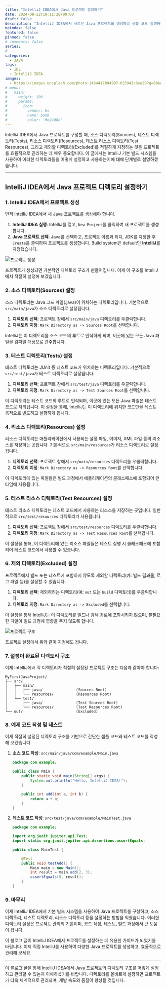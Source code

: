 ```yaml
---
title: "IntelliJ IDEA에서 Java 프로젝트 설정하기"
date: 2024-08-22T19:11:28+09:00
draft: false
description: "IntelliJ IDEA에서 새로운 Java 프로젝트를 생성하고 샘플 코드 실행하는 방법을 설명합니다."
noindex: false
featured: false
pinned: false
# comments: false
series:
#  - 
categories:
  - JAVA
tags:
  - IDE
  - IntelliJ IDEA
images:
  - https://images.unsplash.com/photo-1484417894907-623942c8ee29?q=80&w=2532&auto=format&fit=crop&ixlib=rb-4.0.3
# menu:
#   main:
#     weight: 100
#     params:
#       icon:
#         vendor: bs
#         name: book
#         color: '#e24d0e'
---
```


IntelliJ IDEA에서 Java 프로젝트를 구성할 때, 소스 디렉토리(Sources), 테스트 디렉토리(Tests), 리소스 디렉토리(Resources), 테스트 리소스 디렉토리(Test Resources), 그리고 제외할 디렉토리(Excluded)를 적절하게 지정하는 것은 프로젝트를 효율적으로 관리하는 데 매우 중요합니다. 이 글에서는 IntelliJ 기본 빌드 시스템을 사용하여 이러한 디렉토리들을 어떻게 설정하고 사용하는지에 대해 단계별로 설명하겠습니다.

---

## **IntelliJ IDEA에서 Java 프로젝트 디렉토리 설정하기**

### **1. IntelliJ IDEA에서 프로젝트 생성**

먼저 IntelliJ IDEA에서 새 Java 프로젝트를 생성해야 합니다.

1. **IntelliJ IDEA 실행**: IntelliJ를 열고, `New Project`를 클릭하여 새 프로젝트를 생성합니다.
2. **Java 프로젝트 선택**: Java를 선택하고, 프로젝트 이름과 위치, JDK를 지정한 후 `Create`를 클릭하여 프로젝트를 생성합니다.
Build system은 default인 **IntelliJ**를 지정했습니다. 

![프로젝트 생성](intellij1.png)

프로젝트가 생성되면 기본적인 디렉토리 구조가 만들어집니다. 이제 이 구조를 IntelliJ에서 적절히 설정해 보겠습니다.

### **2. 소스 디렉토리(Sources) 설정**

소스 디렉토리는 Java 코드 파일(.java)이 위치하는 디렉토리입니다. 기본적으로 `src/main/java`가 소스 디렉토리로 설정됩니다.

1. **디렉토리 선택**: 프로젝트 창에서 `src/main/java` 디렉토리를 우클릭합니다.
2. **디렉토리 지정**: `Mark Directory as -> Sources Root`를 선택합니다.

IntelliJ는 이 디렉토리를 소스 코드의 루트로 인식하게 되며, 이곳에 있는 모든 Java 파일을 컴파일 대상으로 간주합니다.

### **3. 테스트 디렉토리(Tests) 설정**

테스트 디렉토리는 JUnit 등 테스트 코드가 위치하는 디렉토리입니다. 기본적으로 `src/test/java`가 테스트 디렉토리로 설정됩니다.

1. **디렉토리 선택**: 프로젝트 창에서 `src/test/java` 디렉토리를 우클릭합니다.
2. **디렉토리 지정**: `Mark Directory as -> Test Sources Root`를 선택합니다.

이 디렉토리는 테스트 코드의 루트로 인식되며, 이곳에 있는 모든 Java 파일은 테스트 코드로 처리됩니다. 이 설정을 통해, IntelliJ는 이 디렉토리에 위치한 코드만을 테스트 목적으로 빌드하고 실행하게 됩니다.

### **4. 리소스 디렉토리(Resources) 설정**

리소스 디렉토리는 애플리케이션에서 사용되는 설정 파일, 이미지, XML 파일 등의 리소스를 저장하는 곳입니다. 기본적으로 `src/main/resources`가 리소스 디렉토리로 설정됩니다.

1. **디렉토리 선택**: 프로젝트 창에서 `src/main/resources` 디렉토리를 우클릭합니다.
2. **디렉토리 지정**: `Mark Directory as -> Resources Root`를 선택합니다.

이 디렉토리에 있는 파일들은 빌드 과정에서 애플리케이션의 클래스패스에 포함되어 런타임에 사용됩니다.

### **5. 테스트 리소스 디렉토리(Test Resources) 설정**

테스트 리소스 디렉토리는 테스트 코드에서 사용하는 리소스를 저장하는 곳입니다. 일반적으로 `src/test/resources` 디렉토리가 사용됩니다.

1. **디렉토리 선택**: 프로젝트 창에서 `src/test/resources` 디렉토리를 우클릭합니다.
2. **디렉토리 지정**: `Mark Directory as -> Test Resources Root`를 선택합니다.

이 설정을 통해, 이 디렉토리에 있는 리소스 파일들은 테스트 실행 시 클래스패스에 포함되어 테스트 코드에서 사용할 수 있습니다.

### **6. 제외 디렉토리(Excluded) 설정**

프로젝트에서 빌드 또는 테스트에 포함하지 않도록 제외할 디렉토리(예: 빌드 결과물, 로그 파일 등)를 설정할 수 있습니다.

1. **디렉토리 선택**: 제외하려는 디렉토리(예: `out` 또는 `build` 디렉토리)를 우클릭합니다.
2. **디렉토리 지정**: `Mark Directory as -> Excluded`를 선택합니다.

이 설정을 통해 IntelliJ는 이 디렉토리를 빌드나 검색 경로에 포함시키지 않으며, 불필요한 파일이 빌드 과정에 영향을 주지 않도록 합니다.

![프로젝트 구조](intellij2.png)

프로젝트 설정에서 위와 같이 지정해도 됩니다.

### **7. 설정이 완료된 디렉토리 구조**

이제 IntelliJ에서 각 디렉토리가 적절히 설정된 프로젝트 구조는 다음과 같아야 합니다:

```
MyFirstJavaProject/
├── src/
│   ├── main/
│   │   ├── java/               (Sources Root)
│   │   └── resources/          (Resources Root)
│   └── test/
│       ├── java/               (Test Sources Root)
│       └── resources/          (Test Resources Root)
└── out/                        (Excluded)
```

### **8. 예제 코드 작성 및 테스트**

이제 적절히 설정된 디렉토리 구조를 기반으로 간단한 샘플 코드와 테스트 코드를 작성해 보겠습니다.

1. **소스 코드 작성**:
   `src/main/java/com/example/Main.java`
   ```java
   package com.example;

   public class Main {
       public static void main(String[] args) {
           System.out.println("Hello, IntelliJ IDEA!");
       }

       public int add(int a, int b) {
           return a + b;
       }
   }
   ```

2. **테스트 코드 작성**:
   `src/test/java/com/example/MainTest.java`
   ```java
   package com.example;

   import org.junit.jupiter.api.Test;
   import static org.junit.jupiter.api.Assertions.assertEquals;

   public class MainTest {

       @Test
       public void testAdd() {
           Main main = new Main();
           int result = main.add(2, 3);
           assertEquals(5, result);
       }
   }
   ```

### **9. 마무리**

이제 IntelliJ IDEA에서 기본 빌드 시스템을 사용하여 Java 프로젝트를 구성하고, 소스 디렉토리, 테스트 디렉토리, 리소스 디렉토리 등을 설정하는 방법을 익혔습니다. 이러한 디렉토리 설정은 프로젝트 관리의 기본이며, 코드 작성, 테스트, 빌드 과정에서 큰 도움이 됩니다.

이 블로그 글이 IntelliJ IDEA에서 프로젝트를 설정하는 데 유용한 가이드가 되었기를 바랍니다. 이제 직접 IntelliJ를 사용하여 다양한 Java 프로젝트를 생성하고, 효율적으로 관리해 보세요.

--- 

이 블로그 글을 통해 IntelliJ IDEA에서 Java 프로젝트의 디렉토리 구조를 어떻게 설정하고 관리할 수 있는지 이해하셨기를 바랍니다. 디렉토리를 올바르게 설정하면 프로젝트가 더욱 체계적으로 관리되며, 개발 속도와 품질이 향상될 것입니다.
